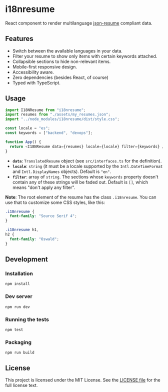 # i18nresume

React component to render multilanguage [json-resume](https://jsonresume.org/) compliant data.

## Features

- Switch between the available languages in your data.
- Filter your resume to show only items with certain keywords attached.
- Collapsible sections to hide non-relevant items.
- Mobile-first responsive design.
- Accessibility aware.
- Zero dependencies (besides React, of course)
- Typed with TypeScript.

## Usage

```javascript
import I18NResume from "i18nresume";
import resumes from "./assets/my_resumes.json";
import "../node_modules/i18nresume/dist/style.css";

const locale = "es";
const keywords = ["backend", "devops"];

function App() {
  return <I18NResume data={resumes} locale={locale} filter={keywords} />;
}
```

- **`data`**: `TranslatedResume` object (see `src/interfaces.ts` for the definition).
- **`locale`**: `string` (it must be a locale supported by the `Intl.DateTimeFormat` and `Intl.DisplayNames` objects). Default is `"en"`.
- **`filter`**: array of `string`. The sections whose `keywords` property doesn't contain any of these strings will be faded out. Default is `[]`, which means "don't apply any filter".

**Note**: The root element of the resume has the class `.i18nresume`. You can use that to customize some CSS styles, like this:

```css
.i18nresume {
  font-family: "Source Serif 4";
}

.i18nresume h1,
h2 {
  font-family: "Oswald";
}
```

## Development

### Installation

```shell
npm install
```

### Dev server

```shell
npm run dev
```

### Running the tests

```shell
npm test
```

### Packaging

```shell
npm run build
```

## License

This project is licensed under the MIT License. See the [LICENSE file](./LICENSE) for the full license text.

